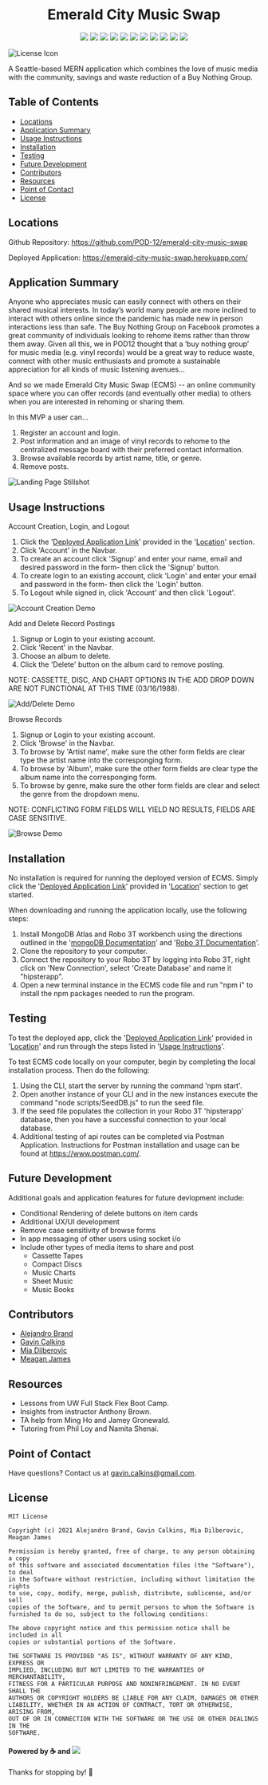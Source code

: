 <h1 align="center">Emerald City Music Swap</h1>
<p align="center">
    <!-- <img src="https://img.shields.io/github/repo-size/merikettapearl212/emerald_city_music_swap?style=for-the-badge"/> -->
    <img src="https://img.shields.io/badge/JavaScript-F7DF1E?style=for-the-badge&logo=javascript&logoColor=black" />
    <img src="https://img.shields.io/badge/Node.js-43853D?style=for-the-badge&logo=node.js&logoColor=white"/>
    <img src="https://img.shields.io/badge/Bootstrap-563D7C?style=for-the-badge&logo=bootstrap&logoColor=white/" />
    <img src="https://img.shields.io/badge/React-20232A?style=for-the-badge&logo=react&logoColor=61DAFB" />
    <img src="https://img.shields.io/badge/MongoDB-4EA94B?style=for-the-badge&logo=mongodb&logoColor=white" />
    <img src="https://img.shields.io/badge/npm-CB3837?style=for-the-badge&logo=npm&logoColor=white" />
    <img src="https://img.shields.io/badge/Slack-4A154B?style=for-the-badge&logo=slack&logoColor=white" />
    <img src="https://img.shields.io/badge/Heroku-430098?style=for-the-badge&logo=heroku&logoColor=white" />
    <img src="https://img.shields.io/badge/Express-404D59?style=for-the-badge&logo=express&logoColor=white" />
    <img src="https://img.shields.io/badge/Visual_Studio_Code-0078D4?style=for-the-badge&logo=visual%20studio%20code&logoColor=white" />
    <img src="https://img.shields.io/badge/Stack_Overflow-FE7A16?style=for-the-badge&logo=stack-overflow&logoColor=white" />
</p>

![License Icon](https://img.shields.io/badge/license-MIT-informational.svg)

A Seattle-based MERN application which combines the love of music media with the community, savings and waste reduction of a Buy Nothing Group. 

## Table of Contents

- [Locations](#locations)
- [Application Summary](#application-summary)
- [Usage Instructions](#usage-instructions)
- [Installation](#installation)
- [Testing](#testing)
- [Future Development](#future-development)
- [Contributors](#contributors)
- [Resources](#resources)
- [Point of Contact](#point-of-contact)
- [License](#license)

## Locations

Github Repository: https://github.com/POD-12/emerald-city-music-swap

Deployed Application: https://emerald-city-music-swap.herokuapp.com/

## Application Summary

Anyone who appreciates music can easily connect with others on their shared musical interests. In today’s world many people are more inclined to interact with others online since the pandemic has made new in person interactions less than safe. The Buy Nothing Group on Facebook promotes a great community of individuals looking to rehome items rather than throw them away. Given all this, we in POD12 thought that a ‘buy nothing group’ for music media (e.g. vinyl records) would be a great way to reduce waste, connect with other music enthusiasts and promote a sustainable appreciation for all kinds of music listening avenues… 

And so we made Emerald City Music Swap (ECMS) -- an online community space where you can offer records (and eventually other media) to others when you are interested in rehoming or sharing them.

In this MVP a user can... 
1. Register an account and login.
2. Post information and an image of vinyl records to rehome to the centralized message board with their preferred contact information.
3. Browse available records by artist name, title, or genre.
4. Remove posts.

![Landing Page Stillshot](https://github.com/POD-12/emerald-city-music-swap/blob/main/readme-imgs/readme-stills/ecms-landing-page.png)

## Usage Instructions

Account Creation, Login, and Logout

1. Click the '[Deployed Application Link](https://emerald-city-music-swap.herokuapp.com/)' provided in the '[Location](#location)' section.
2. Click 'Account' in the Navbar.
3. To create an account click 'Signup' and enter your name, email and desired password in the form- then click the 'Signup' button.
4. To create login to an existing account, click 'Login' and enter your email and password in the form- then click the 'Login' button.
5. To Logout while signed in, click 'Account' and then click 'Logout'.

![Account Creation Demo](https://github.com/POD-12/emerald-city-music-swap/blob/main/readme-imgs/readme-gifs/ecms-signup-logout-signin-demo.gif)

Add and Delete Record Postings

1. Signup or Login to your existing account.
2. Click 'Recent' in the Navbar.
3. Choose an album to delete.
4. Click the 'Delete' button on the album card to remove posting.

NOTE: CASSETTE, DISC, AND CHART OPTIONS IN THE ADD DROP DOWN ARE NOT FUNCTIONAL AT THIS TIME (03/16/1988).

![Add/Delete Demo](https://github.com/POD-12/emerald-city-music-swap/blob/main/readme-imgs/readme-gifs/ecms-add-delete-demo.gif)

Browse Records

1. Signup or Login to your existing account.
2. Click 'Browse' in the Navbar.
3. To browse by 'Artist name', make sure the other form fields are clear type the artist name into the corresponging form.
3. To browse by 'Album', make sure the other form fields are clear type the album name into the corresponging form.
4. To browse by genre, make sure the other form fields are clear and select the genre from the dropdown menu.

NOTE: CONFLICTING FORM FIELDS WILL YIELD NO RESULTS, FIELDS ARE CASE SENSITIVE.

![Browse Demo](https://github.com/POD-12/emerald-city-music-swap/blob/main/readme-imgs/readme-gifs/ecms-browse-demo.gif)

## Installation

No installation is required for running the deployed version of ECMS. Simply click the '[Deployed Application Link](https://emerald-city-music-swap.herokuapp.com/)' provided in '[Location](#location)' section to get started.

When downloading and running the application locally, use the following steps:

1. Install MongoDB Atlas and Robo 3T workbench using the directions outlined in the '[mongoDB Documentation](https://docs.mongodb.com/manual/installation/)' and '[Robo 3T Documentation](https://robomongo.org/)'.
2. Clone the repository to your computer.
3. Connect the repository to your Robo 3T by logging into Robo 3T, right click on 'New Connection', select 'Create Database' and name it "hipsterapp".
4. Open a new terminal instance in the ECMS code file and run "npm i" to install the npm packages needed to run the program.

## Testing
To test the deployed app, click the '[Deployed Application Link](https://emerald-city-music-swap.herokuapp.com/)' provided in '[Location](#location)' and run through the steps listed in '[Usage Instructions](#usage-instructions)'.

To test ECMS code locally on your computer, begin by completing the local installation process. Then do the following: 
1. Using the CLI, start the server by running the command 'npm start'.
2. Open another instance of your CLI and in the new instances execute the command "node scripts/SeedDB.js" to run the seed file.
3. If the seed file populates the collection in your Robo 3T 'hipsterapp' database, then you have a successful connection to your local database.
4. Additional testing of api routes can be completed via Postman Application. Instructions for Postman installation and usage can be found at https://www.postman.com/.

## Future Development

Additional goals and application features for future devlopment include:
- Conditional Rendering of delete buttons on item cards
- Additional UX/UI development
- Remove case sensitivity of browse forms
- In app messaging of other users using socket i/o
- Include other types of media items to share and post
    - Cassette Tapes
    - Compact Discs
    - Music Charts
    - Sheet Music
    - Music Books

## Contributors

- [Alejandro Brand](https://github.com/alejo-brand)
- [Gavin Calkins](https://github.com/Gavin867)
- [Mia Dilberovic](https://github.com/Dilberovicka31)
- [Meagan James](https://github.com/merikettapearl212)

## Resources

- Lessons from UW Full Stack Flex Boot Camp.
- Insights from instructor Anthony Brown.
- TA help from Ming Ho and Jamey Gronewald.
- Tutoring from Phil Loy and Namita Shenai.

## Point of Contact
<!-- possibly set it up for group email -->
Have questions? Contact us at [gavin.calkins@gmail.com](mailto:gavin.calkins@gmail.com?subject=Hi%20Gavin!%20I%20have%20a%20question%20about%20Emerald%20City%20Music%20Swap!).

## License

    MIT License
    
    Copyright (c) 2021 Alejandro Brand, Gavin Calkins, Mia Dilberovic, Meagan James

    Permission is hereby granted, free of charge, to any person obtaining a copy
    of this software and associated documentation files (the "Software"), to deal
    in the Software without restriction, including without limitation the rights
    to use, copy, modify, merge, publish, distribute, sublicense, and/or sell
    copies of the Software, and to permit persons to whom the Software is
    furnished to do so, subject to the following conditions:
    
    The above copyright notice and this permission notice shall be included in all
    copies or substantial portions of the Software.
    
    THE SOFTWARE IS PROVIDED "AS IS", WITHOUT WARRANTY OF ANY KIND, EXPRESS OR
    IMPLIED, INCLUDING BUT NOT LIMITED TO THE WARRANTIES OF MERCHANTABILITY,
    FITNESS FOR A PARTICULAR PURPOSE AND NONINFRINGEMENT. IN NO EVENT SHALL THE
    AUTHORS OR COPYRIGHT HOLDERS BE LIABLE FOR ANY CLAIM, DAMAGES OR OTHER
    LIABILITY, WHETHER IN AN ACTION OF CONTRACT, TORT OR OTHERWISE, ARISING FROM,
    OUT OF OR IN CONNECTION WITH THE SOFTWARE OR THE USE OR OTHER DEALINGS IN THE
    SOFTWARE.


#### Powered by :coffee: and <img src="https://img.shields.io/badge/Spotify-1ED760?&style=for-the-badge&logo=spotify&logoColor=white"/> 
Thanks for stopping by! :vulcan_salute:
